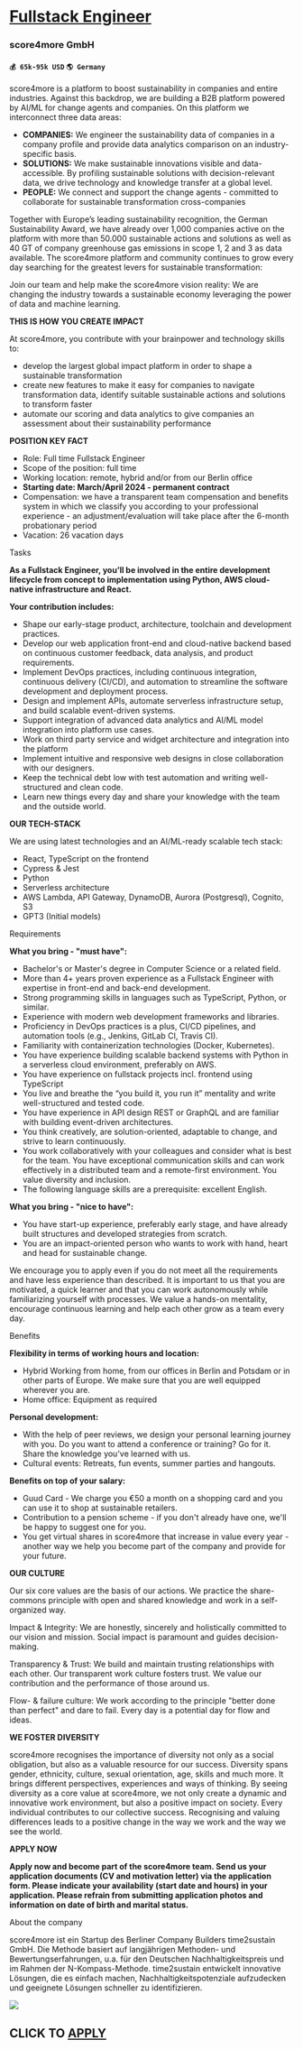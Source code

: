 # [Fullstack Engineer](https://www.remotewlb.com/apply/fullstack-engineer-50416)  
### score4more GmbH  
#### `💰 65k-95k USD` `🌎 Germany`  

score4more is a platform to boost sustainability in companies and entire industries. Against this backdrop, we are building a B2B platform powered by AI/ML for change agents and companies. On this platform we interconnect three data areas:

  * **COMPANIES:** We engineer the sustainability data of companies in a company profile and provide data analytics comparison on an industry-specific basis. 
  * **SOLUTIONS:** We make sustainable innovations visible and data-accessible. By profiling sustainable solutions with decision-relevant data, we drive technology and knowledge transfer at a global level.
  * **PEOPLE:** We connect and support the change agents - committed to collaborate for sustainable transformation cross-companies 

Together with Europe’s leading sustainability recognition, the German Sustainability Award, we have already over 1,000 companies active on the platform with more than 50.000 sustainable actions and solutions as well as 40 GT of company greenhouse gas emissions in scope 1, 2 and 3 as data available. The score4more platform and community continues to grow every day searching for the greatest levers for sustainable transformation:

Join our team and help make the score4more vision reality: We are changing the industry towards a sustainable economy leveraging the power of data and machine learning.

**THIS IS HOW YOU CREATE IMPACT**

At score4more, you contribute with your brainpower and technology skills to:

  * develop the largest global impact platform in order to shape a sustainable transformation
  * create new features to make it easy for companies to navigate transformation data, identify suitable sustainable actions and solutions to transform faster 
  * automate our scoring and data analytics to give companies an assessment about their sustainability performance

**POSITION KEY FACT**

  * Role: Full time Fullstack Engineer 
  * Scope of the position: full time
  * Working location: remote, hybrid and/or from our Berlin office
  * **Starting date: March/April 2024 - permanent contract**
  * Compensation: we have a transparent team compensation and benefits system in which we classify you according to your professional experience - an adjustment/evaluation will take place after the 6-month probationary period
  * Vacation: 26 vacation days

Tasks

**As a Fullstack Engineer, you’ll be involved in the entire development lifecycle from concept to implementation using Python, AWS cloud-native infrastructure and React.**

**Your contribution includes:**

  * Shape our early-stage product, architecture, toolchain and development practices.
  * Develop our web application front-end and cloud-native backend based on continuous customer feedback, data analysis, and product requirements.
  * Implement DevOps practices, including continuous integration, continuous delivery (CI/CD), and automation to streamline the software development and deployment process.
  * Design and implement APIs, automate serverless infrastructure setup, and build scalable event-driven systems.
  * Support integration of advanced data analytics and AI/ML model integration into platform use cases.
  * Work on third party service and widget architecture and integration into the platform
  * Implement intuitive and responsive web designs in close collaboration with our designers.
  * Keep the technical debt low with test automation and writing well-structured and clean code.
  * Learn new things every day and share your knowledge with the team and the outside world.

**OUR TECH-STACK**

We are using latest technologies and an AI/ML-ready scalable tech stack:

  * React, TypeScript on the frontend
  * Cypress & Jest
  * Python
  * Serverless architecture
  * AWS Lambda, API Gateway, DynamoDB, Aurora (Postgresql), Cognito, S3
  * GPT3 (Initial models)

Requirements

**What you bring - "must have":**

  * Bachelor's or Master's degree in Computer Science or a related field.
  * More than 4+ years proven experience as a Fullstack Engineer with expertise in front-end and back-end development.
  * Strong programming skills in languages such as TypeScript, Python, or similar.
  * Experience with modern web development frameworks and libraries.
  * Proficiency in DevOps practices is a plus, CI/CD pipelines, and automation tools (e.g., Jenkins, GitLab CI, Travis CI).
  * Familiarity with containerization technologies (Docker, Kubernetes).
  * You have experience building scalable backend systems with Python in a serverless cloud environment, preferably on AWS. 
  * You have experience on fullstack projects incl. frontend using TypeScript
  * You live and breathe the “you build it, you run it” mentality and write well-structured and tested code.
  * You have experience in API design REST or GraphQL and are familiar with building event-driven architectures.
  * You think creatively, are solution-oriented, adaptable to change, and strive to learn continuously.
  * You work collaboratively with your colleagues and consider what is best for the team. You have exceptional communication skills and can work effectively in a distributed team and a remote-first environment. You value diversity and inclusion.
  * The following language skills are a prerequisite: excellent English. 

**What you bring - "nice to have":**

  * You have start-up experience, preferably early stage, and have already built structures and developed strategies from scratch.
  * You are an impact-oriented person who wants to work with hand, heart and head for sustainable change. 

We encourage you to apply even if you do not meet all the requirements and have less experience than described. It is important to us that you are motivated, a quick learner and that you can work autonomously while familiarizing yourself with processes. We value a hands-on mentality, encourage continuous learning and help each other grow as a team every day.

Benefits

**Flexibility in terms of working hours and location:**

  * Hybrid Working from home, from our offices in Berlin and Potsdam or in other parts of Europe. We make sure that you are well equipped wherever you are.
  * Home office: Equipment as required 

**Personal development:**

  * With the help of peer reviews, we design your personal learning journey with you. Do you want to attend a conference or training? Go for it. Share the knowledge you've learned with us.
  * Cultural events: Retreats, fun events, summer parties and hangouts. 

**Benefits on top of your salary:**

  * Guud Card - We charge you €50 a month on a shopping card and you can use it to shop at sustainable retailers.
  * Contribution to a pension scheme - if you don't already have one, we'll be happy to suggest one for you.
  * You get virtual shares in score4more that increase in value every year - another way we help you become part of the company and provide for your future.

**OUR CULTURE**

Our six core values are the basis of our actions. We practice the share-commons principle with open and shared knowledge and work in a self-organized way.

Impact & Integrity: We are honestly, sincerely and holistically committed to our vision and mission. Social impact is paramount and guides decision-making.

Transparency & Trust: We build and maintain trusting relationships with each other. Our transparent work culture fosters trust. We value our contribution and the performance of those around us.

Flow- & failure culture: We work according to the principle "better done than perfect" and dare to fail. Every day is a potential day for flow and ideas.

**WE FOSTER DIVERSITY**

score4more recognises the importance of diversity not only as a social obligation, but also as a valuable resource for our success. Diversity spans gender, ethnicity, culture, sexual orientation, age, skills and much more. It brings different perspectives, experiences and ways of thinking. By seeing diversity as a core value at score4more, we not only create a dynamic and innovative work environment, but also a positive impact on society. Every individual contributes to our collective success. Recognising and valuing differences leads to a positive change in the way we work and the way we see the world.

**APPLY NOW**

**Apply now and become part of the score4more team. Send us your application documents (CV and motivation letter) via the application form. Please indicate your availability (start date and hours) in your application. Please refrain from submitting application photos and information on date of birth and marital status.**

About the company

score4more ist ein Startup des Berliner Company Builders time2sustain GmbH. Die Methode basiert auf langjährigen Methoden- und Bewertungserfahrungen, u.a. für den Deutschen Nachhaltigkeitspreis und im Rahmen der N-Kompass-Methode. time2sustain entwickelt innovative Lösungen, die es einfach machen, Nachhaltigkeitspotenziale aufzudecken und geeignete Lösungen schneller zu identifizieren.

![](https://remotive.com/job/track/1897854/blank.gif?source=public_api)  
## CLICK TO [APPLY](https://www.remotewlb.com/apply/fullstack-engineer-50416)

